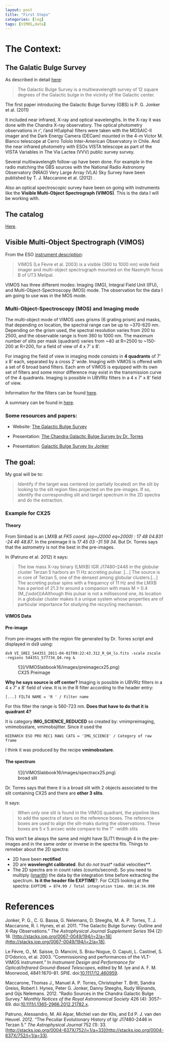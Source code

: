 ```yaml
---
layout: post
title: "First Steps"
categories: [log]
tags: [VIMOS,data]
---
```


# The Context:

## The Galatic Bulge Survey

As described in detail [here](https://personal.sron.nl/~peterj/gbs/index.html):

> The Galactic Bulge Survey is a multiwavelength survey of 12 square degrees of the Galactic bulge in the vicinity of the Galactic center.

The first paper introducing the Galactic Bulge Survey (GBS) is <span class="citation" data-cites="jonker11">P. G. Jonker et al. (2011)</span>

It included near infrared, X-ray and optical wavelengths. In the X-ray it was done with the Chandra X-ray observatory. The optical photometry observations in r’, i’and H<span class="math inline">\(\alpha\)</span> filters were taken with the MOSAIC-II imager and the Dark Energy Camera (DECam) mounted in the 4-m Victor M. Blanco telescope at Cerro Tololo Inter-American Observatory in Chile. And the near infrared photometry with ESOs VISTA telescope as part of the VISTA Variables in The Via Lactea (VVV) public survey survey.

Several multiwavelength follow-up have been done. For example in the radio matching the GBS sources with the National Radio Astronomy Observatory (NRAO) Very Large Array (VLA) Sky Survey have been published by <span class="citation" data-cites="Maccarone11112012">T. J. Maccarone et al. (2012)</span> .

Also an optical spectroscopic survey have been on going with instruments like the **Visible Multi-Object Spectrograph (VIMOS)**. This is the data I will be working with.

## The catalog 

[Here](http://iopscience.iop.org/0067-0049/194/2/18/suppdata/apjs386787t3_mrt.txt). 



## Visible Multi-Object Spectrograph (VIMOS)

From the ESO [instrument description](http://www.eso.org/sci/facilities/paranal/instruments/vimos.html):

> VIMOS <span class="citation" data-cites="vimospaper2003">(Le Fèvre et al. 2003)</span> is a visible (360 to 1000 nm) wide field imager and multi-object spectrograph mounted on the Nasmyth focus B of UT3 Melipal.

VIMOS has three different modes: Imaging (IMG), Integral Field Unit (IFU), and Multi-Object-Spectroscopy (MOS) mode. The observation for the data I am going to use was in the MOS mode.

### Multi-Object-Spectroscopy (MOS) and Imaging mode

The multi-object mode of VIMOS uses grisms (6 grating prism) and masks, that depending on location, the spectral range can be up to ~370-620 nm. Depending on the grism used, the spectral resolution varies from 200 to 2500, and the observable range is from 360 to 1000 nm. The maximum number of slits per mask (quadrant) varies from ~40 at R=2500 to ~150-200 at R=200, for a field of view of 4 x 7’ x 8’.

For imaging the field of view in imaging mode consists in **4 quadrants** of 7’ x 8’ each, separated by a cross 2’ wide. Imaging with VIMOS is offered with a set of 6 broad band filters. Each arm of VIMOS is equipped with its own set of filters and some minor difference may exist in the transmission curve of the 4 quadrants. Imaging is possible in UBVRIz filters in a 4 x 7’ x 8’ field of view.

Information for the filters can be found [here](http://svo2.cab.inta-csic.es/svo/theory/fps3/index.php?id=Paranal/VIMOS.R&&mode=browse&gname=Paranal&gname2=VIMOS#filter).

A summary can be found in [here](http://www.eso.org/sci/facilities/paranal/instruments/vimos/inst/mos.html).

### Some resources and papers:

*   Website: [The Galactic Bulge Survey](https://personal.sron.nl/~peterj/gbs/index.html)

*   Presentation: [The Chandra Galactic Bulge Survey by Dr. Torres](http://cxc.harvard.edu/symposium_2014/presentations/macTalks/Nov21/Torres_Manuel.pdf)

*   Presentation: [Galactic Bulge Survey by Jonker](http://cxc.cfa.harvard.edu/ChandraDecade/PDFs/Jonker_11.pdf)

## The goal:

My goal will be to:

> Identify if the target was centered (or partially located) on the slit by looking to the slit region files projected on the pre-images. If so, identify the corresponding slit and target spectrum in the 2D spectra and do the extraction.

### Example for CX25

#### Theory

From Simbad is an LMXB at _FK5 coord. (ep=J2000 eq=2000) : 17 48 04.831 -24 46 48.87_. In the preimage it is _17 45 03 -31 59 34_. But Dr. Torres says that the astrometry is not the best in the pre-images.

In <span class="citation" data-cites="patruno12cx25">(Patruno et al. 2012)</span> it says:

> The low mass X-ray binary (LMXB) IGR J17480–2446 in the globular cluster Terzan 5 harbors an 11 Hz accreting pulsar. […] The source is in core of Terzan 5, one of the densest among globular clusters.[…] The accreting pulsar spins with a frequency of 11 Hz and the LMXB has a period of 21.3 hr around a companion with mass M > 0.4 <span class="math inline">\(M_{\odot}\)</span>AAlthough this pulsar is not a millisecond one, its location in a globular cluster makes it a unique system whose properties are of particular importance for studying the recycling mechanism.

#### VIMOS Data

#### **Pre-image**

From pre-images with the region file generated by Dr. Torres script and displayed in ds9 using:

`ds9 VI_SREI_544351_2011-04-01T09:22:43.312_R_Q4_lo.fits -scale zscale -regions 544351_577734_Q4.reg &`

<figure>![](/VIMOSlabbook16/images/preimagecx25.png)

<figcaption>CX25 Preimage</figcaption>

</figure>

**Why he says source is off center?** Imaging is possible in UBVRIz filters in a 4 x 7’ x 8’ field of view. It is in the R filter according to the header entry:

`[...] FILT4 NAME = 'R ' / Filter name`

For this filter the range is 560-723 nm. **Does that have to do that it is quadrant 4?**

It is category **IMG_SCIENCE_REDUCED** so created by: vmimpreimaging, vmimobsstare, vmimobsjitter. Since it used the

`HIERARCH ESO PRO REC1 RAW1 CATG = 'IMG_SCIENCE' / Category of raw frame`

I think it was produced by the recipe **vmimobsstare**.

#### **The spectrum**

<figure>![](/VIMOSlabbook16/images/spectracx25.png)

<figcaption>broad slit</figcaption>

</figure>

Dr. Torres says that there it is a broad slit with 2 objects associated to the slit containing CX25 and there are **other 3 slits**.

It says:

> When only one slit is found in the VIMOS quadrant, the pipeline likes to add the spectra of stars on the reference boxes. The reference boxes are used to align the slit-maks during the observations. These boxes are 5 x 5 arcsec wide compare to the 1" -width slits

This won’t be always the same and might have SLIT1 through 4 in the pre-images and in the same order or inverse in the spectra fits. Things to remeber about the 2D spectra:

*   2D have been **rectified**
*   2D are **wavelenght calibrated**. But do **not* trust** radial velocities**.
*   The 2D spectra are in count rates (counts/second). So you need to multiply ([imarith](http://stsdas.stsci.edu/cgi-bin/gethelp.cgi?imarith)) the data by the integration time before extracting the spectrum. **Is it the header file EXPTIME**?. For CX25 looking at the spectra: `EXPTIME = 874.99 / Total integration time. 00:14:34.990`

# References

<div id="refs" class="references">

<div id="ref-jonker11">

Jonker, P. G., C. G. Bassa, G. Nelemans, D. Steeghs, M. A. P. Torres, T. J. Maccarone, R. I. Hynes, et al. 2011\. “The Galactic Bulge Survey: Outline and X-Ray Observations.” _The Astrophysical Journal Supplement Series_ 194 (2): 18\. [http://stacks.iop.org/0067-0049/194/i=2/a=18](http://stacks.iop.org/0067-0049/194/i=2/a=18).

</div>

<div id="ref-vimospaper2003">

Le Fèvre, O., M. Saisse, D. Mancini, S. Brau-Nogue, O. Caputi, L. Castinel, S. D’Odorico, et al. 2003\. “Commissioning and performances of the VLT-VIMOS instrument.” In _Instrument Design and Performance for Optical/Infrared Ground-Based Telescopes_, edited by M. Iye and A. F. M. Moorwood, 4841:1670–81\. SPIE. doi:[10.1117/12.460959](https://doi.org/10.1117/12.460959).

</div>

<div id="ref-Maccarone11112012">

Maccarone, Thomas J., Manuel A. P. Torres, Christopher T. Britt, Sandra Greiss, Robert I. Hynes, Peter G. Jonker, Danny Steeghs, Rudy Wijnands, and Gijs Nelemans. 2012\. “Radio Sources in the Chandra Galactic Bulge Survey.” _Monthly Notices of the Royal Astronomical Society_ 426 (4): 3057–69\. doi:[10.1111/j.1365-2966.2012.21782.x](https://doi.org/10.1111/j.1365-2966.2012.21782.x).

</div>

<div id="ref-patruno12cx25">

Patruno, Alessandro, M. Ali Alpar, Michiel van der Klis, and Ed P. J. van den Heuvel. 2012\. “The Peculiar Evolutionary History of Igr J17480-2446 in Terzan 5.” _The Astrophysical Journal_ 752 (1): 33\. [http://stacks.iop.org/0004-637X/752/i=1/a=33](http://stacks.iop.org/0004-637X/752/i=1/a=33).

</div>

</div>

</div>


</article>

</div>

</div>

